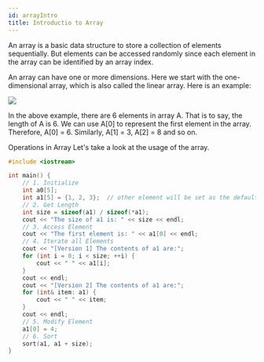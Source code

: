 ```yaml
---
id: arrayIntro
title: Introductio to Array
---
```


An array is a basic data structure to store a collection of elements sequentially. But elements can be accessed randomly since each element in the array can be identified by an array index.

An array can have one or more dimensions. Here we start with the one-dimensional array, which is also called the linear array. Here is an example:

![](https://s3-lc-upload.s3.amazonaws.com/uploads/2018/03/20/screen-shot-2018-03-20-at-191856.png)

In the above example, there are 6 elements in array A. That is to say, the length of A is 6. We can use A[0] to represent the first element in the array. Therefore, A[0] = 6. Similarly, A[1] = 3, A[2] = 8 and so on.


Operations in Array
Let's take a look at the usage of the array.

<Tabs>
  <TabItem value="C++" label="CPP" default>

```cpp title=Array
#include <iostream>

int main() {
    // 1. Initialize
    int a0[5];
    int a1[5] = {1, 2, 3};  // other element will be set as the default value
    // 2. Get Length
    int size = sizeof(a1) / sizeof(*a1);
    cout << "The size of a1 is: " << size << endl;
    // 3. Access Element
    cout << "The first element is: " << a1[0] << endl;
    // 4. Iterate all Elements
    cout << "[Version 1] The contents of a1 are:";
    for (int i = 0; i < size; ++i) {
        cout << " " << a1[i];
    }
    cout << endl;
    cout << "[Version 2] The contents of a1 are:";
    for (int& item: a1) {
        cout << " " << item;
    }
    cout << endl;
    // 5. Modify Element
    a1[0] = 4;
    // 6. Sort
    sort(a1, a1 + size);
}
```

  </TabItem>
</Tabs>